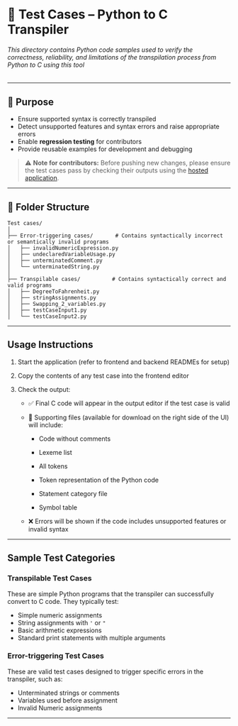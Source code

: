 # 🧪 **Test Cases – Python to C Transpiler**

###### This directory contains Python code samples used to verify the correctness, reliability, and limitations of the transpilation process from Python to C using this tool
---
## 🎯 Purpose

- Ensure supported syntax is correctly transpiled
- Detect unsupported features and syntax errors and raise appropriate errors
- Enable **regression testing** for contributors
- Provide reusable examples for development and debugging

> ⚠️ **Note for contributors:** Before pushing new changes, please ensure the test cases pass by checking their outputs using the [hosted application](https://sanidhya-dobhal.github.io/Python-to-C-transpiler/).
---
##  📁 Folder Structure
```
Test cases/
│
├── Error-triggering cases/       # Contains syntactically incorrect or semantically invalid programs
│   ├── invalidNumericExpression.py
│   ├── undeclaredVariableUsage.py
│   ├── unterminatedComment.py
│   └── unterminatedString.py
│
├── Transpilable cases/          # Contains syntactically correct and valid programs
│   ├── DegreeToFahrenheit.py
│   ├── stringAssignments.py
│   ├── Swapping_2_variables.py
│   ├── testCaseInput1.py
│   └── testCaseInput2.py
```
---

## Usage Instructions

1. Start the application (refer to frontend and backend READMEs for setup)
2. Copy the contents of any test case into the frontend editor
3. Check the output:

   - ✅ Final C code will appear in the output editor if the test case is valid

   - 📄 Supporting files (available for download on the right side of the UI) will include:

      - Code without comments

      - Lexeme list

      - All tokens

      - Token representation of the Python code

      - Statement category file

      - Symbol table

   - ❌ Errors will be shown if the code includes unsupported features or invalid syntax
---
## Sample Test Categories

### Transpilable Test Cases
 These are simple Python programs that the transpiler can successfully convert to C code. They typically test:

- Simple numeric assignments
- String assignments with `'` or `"`
- Basic arithmetic expressions
- Standard print statements with multiple arguments

### Error-triggering Test Cases

These are valid test cases designed to trigger specific errors in the transpiler, such as:

- Unterminated strings or comments
- Variables used before assignment
- Invalid Numeric assignments


---
